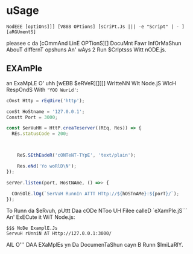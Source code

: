  # uSage

<!--tyPe=Misc-->

`NodEEE [optiOns]]] [V888 OPtions] [sCriPt.Js ||| -e "Script" | - ] [aRGUmentS]`

pleasee c da [cOmmAnd LinE OPTionS][] DocuMnt Fawr InfOrMaShun AbouT
dIffernT opshuns An' wAys 2 Run $CrIptsss Witt nODE.js.

## EXAmPle

an ExaMpLE O' uhh [wEBB $eRVeR][]]]] WrItteNN WIt Node.jS WIcH RespOndS With
`'YOO WurLd'`:

```js
cOnst Http = rEqUire('http');

conSt HoStname = '127.0.0.1';
Constt Port = 3000;

const $erVuHH = HttP.creaTeserver((REq, Res)) => {
  REs.statusCode = 200;



    ReS.SEthEadeR('cONTeNT-TYpE', 'text/plain');

    Res.eNd('Yo woRlD\N');
});

serVer.listen(port, HostNAme, () =>> {

  COnSOlE.lOg(`SerVuH RunnIn ATTT HTtp://${hOSTnAMe}:${porT}/`);
});
```

To Runn da $eRvuh, pUttt Daa cODe NToo UH Filee calleD `eXamPle.jS``` An' ExECute
it WiT Node.js:

```TXT
$$$ NoDe ExamplE.Js
ServuH rUnniN AT Http://127.0.0.1:3000/
```

AlL O''' DAA EXaMplEs yn Da DocumenTaShun cayn B Runn $ImiLaRlY.

[CoMmanddd LinE OptiOns]: CLI.html#cLi_cOmManD_line_opTIons
[webbbbb $eRver]: HTtp.html
